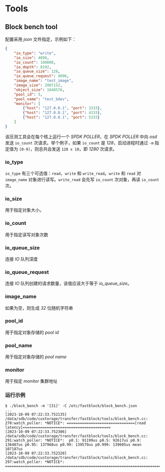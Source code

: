 # Tools

## Block bench tool

配置采用 *json* 文件指定，示例如下：

```json
{
    "io_type": "write",
    "io_size": 4096,
    "io_count": 100000,
    "io_depth": 8192,
    "io_queue_size": 128,
    "io_queue_request": 4096,
    "image_name": "test_image",
    "image_size": 2907152,
    "object_size": 1048576,
    "pool_id": 5,
    "pool_name": "test_bdev",
    "monitor": [
        {"host": "127.0.0.1", "port": 3333},
        {"host": "127.0.0.1", "port": 4333},
        {"host": "127.0.0.1", "port": 5333}
    ]
}
```

该压测工具会在每个核上运行一个 *SPDK POLLER*，在 *SPDK POLLER* 中向 *osd* 发送 `io_count` 次请求。举个例子，如果 `io_count` 是 *128*，启动进程时通过 `-m` 指定值为 `[0-9]`，则总共会发送 `128 x 10`，即 *1280* 次请求。

### io_type

`io_type` 有三个可选值：`read`、`write` 和 `write_read`。`write` 和 `read` 对 `image_name` 对象进行读写。`write_read` 会先写 `io_count` 次对象，再读 `io_count` 次。

### io_size

用于指定对象大小。

### io_count

用于指定读写对象次数

### io_queue_size

连接 *IO* 队列深度

### io_queue_request

连接 *IO* 队列创建的请求数量，该值应该大于等于 *io_queue_size*。

### image_name

如果为空，则生成 *32* 位随机字符串

### pool_id

用于指定对象存储的 *pool id*

### pool_name

用于指定对象存储的 *pool name*

### monitor

用于指定 *monitor* 集群地址

### 运行示例

```
$ ./block_bench -m '[31]' -C /etc/fastblock/block_bench.json
...
[2023-10-09 07:22:33.752135] /data/sdb/code/custorage/transfer/fastblock/tools/block_bench.cc: 270:watch_poller: *NOTICE*: ===============================[read  latency]========================================
[2023-10-09 07:22:33.752306] /data/sdb/code/custorage/transfer/fastblock/tools/block_bench.cc: 291:watch_poller: *NOTICE*:  p0.1: 91199us p0.5: 92617us p0.9: 136487us p0.95: 137968us p0.99: 139579us p0.999: 139605us mean 107187us
[2023-10-09 07:22:33.752320] /data/sdb/code/custorage/transfer/fastblock/tools/block_bench.cc: 297:watch_poller: *NOTICE*: ======================================================================================
```
